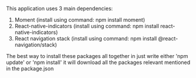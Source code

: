 This application uses 3 main dependencies:
1. Moment (install using command: npm install moment)
2. React-native-indicators (install using command: npm install react-native-indicators)
3. React navigation stack (install using command: npm install @react-navigation/stack)

The best way to install these packages all together in just write either 'npm update' or 'npm install' it will download
all the packages relevant mentioned in the package.json
